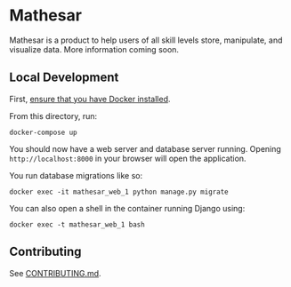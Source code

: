 # Mathesar

Mathesar is a product to help users of all skill levels store, manipulate, and visualize data. More information coming soon.

## Local Development

First, [ensure that you have Docker installed](https://docs.docker.com/get-docker/).

From this directory, run:
```
docker-compose up
```
You should now have a web server and database server running. Opening `http://localhost:8000` in your browser will open the application.

You run database migrations like so:
```
docker exec -it mathesar_web_1 python manage.py migrate
```
You can also open a shell in the container running Django using:
```
docker exec -t mathesar_web_1 bash
```

## Contributing

See [CONTRIBUTING.md](CONTRIBUTING.md).
